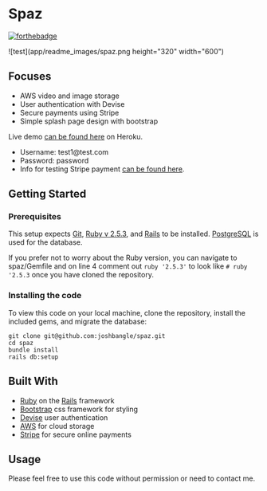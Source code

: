 # Spaz

[![forthebadge](https://forthebadge.com/images/badges/made-with-ruby.svg)](https://forthebadge.com)

![test](app/readme_images/spaz.png height="320" width="600")

  ## Focuses
  * AWS video and image storage
  * User authentication with Devise
  * Secure payments using Stripe
  * Simple splash page design with bootstrap

Live demo [can be found here](https://spaz-josh-bangle.herokuapp.com/) on Heroku.

* Username: test1@test.<span></span>com
* Password: password
* Info for testing Stripe payment [can be found here](https://stripe.com/docs/testing).

## Getting Started

### Prerequisites

This setup expects [Git](https://git-scm.com/downloads), [Ruby v 2.5.3](https://www.ruby-lang.org/en/documentation/installation/), and [Rails](https://gorails.com/setup/) to be installed. [PostgreSQL](https://www.postgresql.org/download/) is used for the database.

If you prefer not to worry about the Ruby version, you can navigate to spaz/Gemfile and on line 4 comment out `ruby '2.5.3'` to look like `# ruby '2.5.3` once you have cloned the repository.

### Installing the code

To view this code on your local machine, clone the repository, install the included gems, and migrate the database:
```
git clone git@github.com:joshbangle/spaz.git
cd spaz
bundle install
rails db:setup
```

## Built With

* [Ruby](https://www.ruby-lang.org/en/documentation/installation/) on the [Rails](https://gorails.com/setup/) framework
* [Bootstrap](https://getbootstrap.com/) css framework for styling
* [Devise](https://github.com/heartcombo/devise) user authentication
* [AWS](https://aws.amazon.com/) for cloud storage
* [Stripe](https://stripe.com/) for secure online payments

## Usage
Please feel free to use this code without permission or need to contact me.   
